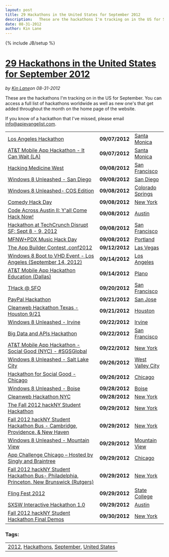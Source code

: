---layout: posttitle: 29 Hackathons in the United States for September 2012description:   These are the hackathons I'm tracking on in the US for September.  You can access a full list of hackathons worldwide as well as new one's that get added throughout the month on the home page of the website.  If you know of a hackathon that I've missed, please email info@apievangelist.  com.  Los Angeles Hackathon 09/07/2012 Santa Monica   AT&amp;T Mobile App Hackathon - It Can Wait (LA) 09/07/2012 Santa Monica   Hacking Medicine West 09/08/2012 San Francisco   Windows 8 Unleashed - San Diego 09/08/2012 San Diego   Windows 8 Unleashed- COS Edition 09/08/2012 Colorado Springs   Comedy Hack Day 09/08/2012 New York   Code Across Austin II: Y'all Come Hack Now!date: 08-31-2012author: Kin Lane---{% include JB/setup %}<h1 class="title"><a href="#" rel="bookmark" title="29 Hackathons in the United States for September 2012">29 Hackathons in the United States for September 2012</a></h1><i><span class="small">by</span> <a href="https://plus.google.com/106460238807821851374" rel="author">Kin Lane</a><span class="small">on</span> <span class="post-date">08-31-2012</span></i><p></p><p>These are the hackathons I'm tracking on in the US for September.  You can access a full list of hackathons worldwide as well as new one's that get added throughout the month on the home page of the website.</p>
<p>If you know of a hackathon that I've missed, please email <a href="mailto:info@apievangelist.com">info@apievangelist.com</a>.</p>
<table border="0" cellspacing="5" cellpadding="5" width="100%">
<tbody>
<tr>
<td><a href="/events/los_angeles_hackathon.php">Los Angeles Hackathon</a></td>
<td width="20%"><strong>09/07/2012</strong></td>
<td width="20%"><a href="/events/los_angeles_hackathon.php">Santa Monica</a></td>
</tr>
<tr>
<td><a href="/events/att_mobile_app_hackathon__it_can_wait_la.php">AT&amp;T Mobile App Hackathon - It Can Wait (LA)</a></td>
<td><strong>09/07/2012</strong></td>
<td><a href="/events/att_mobile_app_hackathon__it_can_wait_la.php">Santa Monica</a></td>
</tr>
<tr>
<td><a href="/events/hacking_medicine_west.php">Hacking Medicine West</a></td>
<td><strong>09/08/2012</strong></td>
<td><a href="/events/hacking_medicine_west.php">San Francisco</a></td>
</tr>
<tr>
<td><a href="/events/windows_8_unleashed__san_diego.php">Windows 8 Unleashed - San Diego</a></td>
<td><strong>09/08/2012</strong></td>
<td><a href="/events/windows_8_unleashed__san_diego.php">San Diego</a></td>
</tr>
<tr>
<td><a href="/events/windows_8_unleashed_cos_edition.php">Windows 8 Unleashed- COS Edition</a></td>
<td><strong>09/08/2012</strong></td>
<td><a href="/events/windows_8_unleashed_cos_edition.php">Colorado Springs</a></td>
</tr>
<tr>
<td><a href="/events/comedy_hack_day.php">Comedy Hack Day</a></td>
<td><strong>09/08/2012</strong></td>
<td><a href="/events/comedy_hack_day.php">New York</a></td>
</tr>
<tr>
<td><a href="/events/code_across_austin_ii_yall_come_hack_now.php">Code Across Austin II: Y'all Come Hack Now!</a></td>
<td><strong>09/08/2012</strong></td>
<td><a href="/events/code_across_austin_ii_yall_come_hack_now.php">Austin</a></td>
</tr>
<tr>
<td><a href="/events/hackathon_at_techcrunch_disrupt_sf_sept_8__9_2012.php">Hackathon at TechCrunch Disrupt SF: Sept 8 - 9, 2012</a></td>
<td><strong>09/08/2012</strong></td>
<td><a href="/events/hackathon_at_techcrunch_disrupt_sf_sept_8__9_2012.php">San Francisco</a></td>
</tr>
<tr>
<td><a href="/events/mfnwpdx_music_hack_day.php">MFNW+PDX Music Hack Day</a></td>
<td><strong>09/08/2012</strong></td>
<td><a href="/events/mfnwpdx_music_hack_day.php">Portland</a></td>
</tr>
<tr>
<td><a href="/events/the_app_builder_contest_conf2012.php">The App Builder Contest .conf2012</a></td>
<td><strong>09/12/2012</strong></td>
<td><a href="/events/the_app_builder_contest_conf2012.php">Las Vegas</a></td>
</tr>
<tr>
<td><a href="/events/windows_8_boot_to_vhd_event__los_angeles_september_14_2012.php">Windows 8 Boot to VHD Event - Los Angeles (September 14, 2012)</a></td>
<td><strong>09/14/2012</strong></td>
<td><a href="/events/windows_8_boot_to_vhd_event__los_angeles_september_14_2012.php">Los Angeles</a></td>
</tr>
<tr>
<td><a href="/events/att_mobile_app_hackathon_education_dallas.php">AT&amp;T Mobile App Hackathon Education (Dallas)</a></td>
<td><strong>09/14/2012</strong></td>
<td><a href="/events/att_mobile_app_hackathon_education_dallas.php">Plano</a></td>
</tr>
<tr>
<td><a href="/events/thack__sfo.php">THack @ SFO</a></td>
<td><strong>09/20/2012</strong></td>
<td><a href="/events/thack__sfo.php">San Francisco</a></td>
</tr>
<tr>
<td><a href="/events/paypal_hackathon.php">PayPal Hackathon</a></td>
<td><strong>09/21/2012</strong></td>
<td><a href="/events/paypal_hackathon.php">San Jose</a></td>
</tr>
<tr>
<td><a href="/events/cleanweb_hackathon_texas__houston_921.php">Cleanweb Hackathon Texas - Houston 9/21</a></td>
<td><strong>09/21/2012</strong></td>
<td><a href="/events/cleanweb_hackathon_texas__houston_921.php">Houston</a></td>
</tr>
<tr>
<td><a href="/events/windows_8_unleashed__irvine.php">Windows 8 Unleashed - Irvine</a></td>
<td><strong>09/22/2012</strong></td>
<td><a href="/events/windows_8_unleashed__irvine.php">Irvine</a></td>
</tr>
<tr>
<td><a href="/events/big_data_and_apis_hackathon.php">Big Data and APIs Hackathon</a></td>
<td><strong>09/22/2012</strong></td>
<td><a href="/events/big_data_and_apis_hackathon.php">San Francisco</a></td>
</tr>
<tr>
<td><a href="/events/att_mobile_app_hackathon__social_good_nyc__sgsglobal.php">AT&amp;T Mobile App Hackathon - Social Good (NYC) - #SGSGlobal</a></td>
<td><strong>09/22/2012</strong></td>
<td><a href="/events/att_mobile_app_hackathon__social_good_nyc__sgsglobal.php">New York</a></td>
</tr>
<tr>
<td><a href="/events/windows_8_unleashed__salt_lake_city.php">Windows 8 Unleashed - Salt Lake City</a></td>
<td><strong>09/26/2012</strong></td>
<td><a href="/events/windows_8_unleashed__salt_lake_city.php">West Valley City</a></td>
</tr>
<tr>
<td><a href="/events/hackathon_for_social_good__chicago.php">Hackathon for Social Good - Chicago</a></td>
<td><strong>09/26/2012</strong></td>
<td><a href="/events/hackathon_for_social_good__chicago.php">Chicago</a></td>
</tr>
<tr>
<td><a href="/events/windows_8_unleashed__boise.php">Windows 8 Unleashed - Boise</a></td>
<td><strong>09/28/2012</strong></td>
<td><a href="/events/windows_8_unleashed__boise.php">Boise</a></td>
</tr>
<tr>
<td><a href="/events/cleanweb_hackathon_nyc.php">Cleanweb Hackathon NYC</a></td>
<td><strong>09/28/2012</strong></td>
<td><a href="/events/cleanweb_hackathon_nyc.php">New York</a></td>
</tr>
<tr>
<td><a href="/events/the_fall_2012_hackny_student_hackathon_.php">The Fall 2012 hackNY Student Hackathon</a></td>
<td><strong>09/29/2012</strong></td>
<td><a href="/events/the_fall_2012_hackny_student_hackathon_.php">New York</a></td>
</tr>
<tr>
<td><a href="/events/fall_2012_hackny_student_hackathon_bus__cambridge_providence__new_haven.php">Fall 2012 hackNY Student Hackathon Bus - Cambridge, Providence, &amp; New Haven</a></td>
<td><strong>09/29/2012</strong></td>
<td><a href="/events/fall_2012_hackny_student_hackathon_bus__cambridge_providence__new_haven.php">New York</a></td>
</tr>
<tr>
<td><a href="/events/windows_8_unleashed__mountain_view.php">Windows 8 Unleashed - Mountain View</a></td>
<td><strong>09/29/2012</strong></td>
<td><a href="/events/windows_8_unleashed__mountain_view.php">Mountain View</a></td>
</tr>
<tr>
<td><a href="/events/app_challenge_chicago_hosted_by_singly_and_braintree.php">App Challenge Chicago &ndash;&nbsp;Hosted by Singly and Braintree</a></td>
<td><strong>09/29/2012</strong></td>
<td><a href="/events/app_challenge_chicago_hosted_by_singly_and_braintree.php">Chicago</a></td>
</tr>
<tr>
<td><a href="/events/fall_2012_hackny_student_hackathon_bus_philadelphia_princeton__new_brunswick_rutgers.php">Fall 2012 hackNY Student Hackathon Bus- Philadelphia, Princeton, New Brunswick (Rutgers)</a></td>
<td><strong>09/29/2012</strong></td>
<td><a href="/events/fall_2012_hackny_student_hackathon_bus_philadelphia_princeton__new_brunswick_rutgers.php">New York</a></td>
</tr>
<tr>
<td><a href="/events/fling_fest_2012.php">Fling Fest 2012</a></td>
<td><strong>09/29/2012</strong></td>
<td><a href="/events/fling_fest_2012.php">State College</a></td>
</tr>
<tr>
<td><a href="/events/sxsw_interactive_hackathon_10.php">SXSW Interactive Hackathon 1.0</a></td>
<td><strong>09/29/2012</strong></td>
<td><a href="/events/sxsw_interactive_hackathon_10.php">Austin</a></td>
</tr>
<tr>
<td><a href="/events/fall_2012_hackny_student_hackathon_final_demos.php">Fall 2012 hackNY Student Hackathon Final Demos</a></td>
<td><strong>09/30/2012</strong></td>
<td><a href="/events/fall_2012_hackny_student_hackathon_final_demos.php">New York</a></td>
</tr>
</tbody>
</table><h3>Tags:</h3><center><table cellpadding="5" cellspacing="5" width="90%" border="0"><tr><td><a href="/blog/tag.php?Search_Tag=2012">2012</a>, <a href="/blog/tag.php?Search_Tag=Hackathons">Hackathons</a>, <a href="/blog/tag.php?Search_Tag=September">September</a>, <a href="/blog/tag.php?Search_Tag=United States">United States</a></td></tr></table><br />